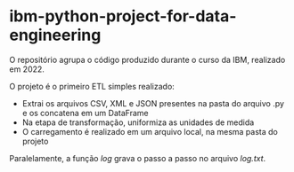 # ibm-python-project-for-data-engineering
O repositório agrupa o código produzido durante o curso da IBM, realizado em 2022.

O projeto é o primeiro ETL simples realizado:

* Extrai os arquivos CSV, XML e JSON presentes na pasta do arquivo .py e os concatena em um DataFrame
* Na etapa de transformação, uniformiza as unidades de medida
* O carregamento é realizado em um arquivo local, na mesma pasta do projeto

Paralelamente, a função _log_ grava o passo a passo no arquivo _log.txt_.
